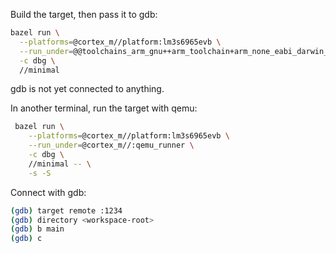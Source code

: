 Build the target, then pass it to gdb:

```sh
bazel run \
  --platforms=@cortex_m//platform:lm3s6965evb \
  --run_under=@@toolchains_arm_gnu++arm_toolchain+arm_none_eabi_darwin_arm64//:bin/arm-none-eabi-gdb \
  -c dbg \
  //minimal
```

gdb is not yet connected to anything.

In another terminal, run the target with qemu:

```sh
 bazel run \
    --platforms=@cortex_m//platform:lm3s6965evb \
    --run_under=@cortex_m//:qemu_runner \
    -c dbg \
    //minimal -- \
    -s -S
```

Connect with gdb:
```sh
(gdb) target remote :1234
(gdb) directory <workspace-root>
(gdb) b main
(gdb) c
```
